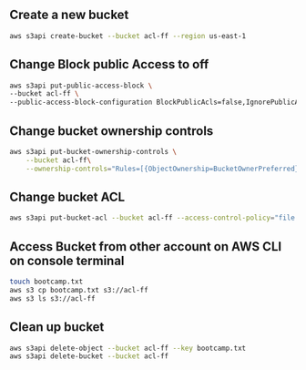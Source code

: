 ## Create a new bucket

```sh
aws s3api create-bucket --bucket acl-ff --region us-east-1
```

## Change Block public Access to off

```sh
aws s3api put-public-access-block \
--bucket acl-ff \
--public-access-block-configuration BlockPublicAcls=false,IgnorePublicAcls=false,BlockPublicPolicy=true,RestrictPublicBuckets=true
```

## Change bucket ownership controls

```sh
aws s3api put-bucket-ownership-controls \
    --bucket acl-ff\
    --ownership-controls="Rules=[{ObjectOwnership=BucketOwnerPreferred}]"
```

## Change bucket ACL

```sh
aws s3api put-bucket-acl --bucket acl-ff --access-control-policy="file://policy.xml"
```

## Access Bucket from other account on AWS CLI on console terminal

```sh
touch bootcamp.txt
aws s3 cp bootcamp.txt s3://acl-ff
aws s3 ls s3://acl-ff

```

## Clean up bucket
```sh
aws s3api delete-object --bucket acl-ff --key bootcamp.txt
aws s3api delete-bucket --bucket acl-ff
```